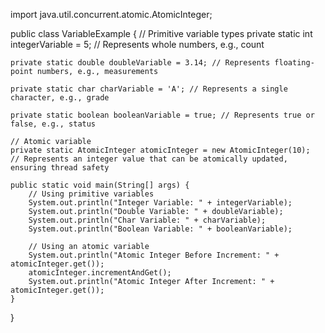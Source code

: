 
import java.util.concurrent.atomic.AtomicInteger;

public class VariableExample {
    // Primitive variable types
    private static int integerVariable = 5; // Represents whole numbers, e.g., count

    private static double doubleVariable = 3.14; // Represents floating-point numbers, e.g., measurements

    private static char charVariable = 'A'; // Represents a single character, e.g., grade

    private static boolean booleanVariable = true; // Represents true or false, e.g., status

    // Atomic variable
    private static AtomicInteger atomicInteger = new AtomicInteger(10);
    // Represents an integer value that can be atomically updated, ensuring thread safety

    public static void main(String[] args) {
        // Using primitive variables
        System.out.println("Integer Variable: " + integerVariable);
        System.out.println("Double Variable: " + doubleVariable);
        System.out.println("Char Variable: " + charVariable);
        System.out.println("Boolean Variable: " + booleanVariable);

        // Using an atomic variable
        System.out.println("Atomic Integer Before Increment: " + atomicInteger.get());
        atomicInteger.incrementAndGet();
        System.out.println("Atomic Integer After Increment: " + atomicInteger.get());
    }
}
